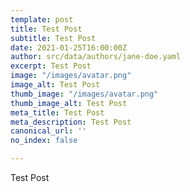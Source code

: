 ```yaml
---
template: post
title: Test Post
subtitle: Test Post
date: 2021-01-25T16:00:00Z
author: src/data/authors/jane-doe.yaml
excerpt: Test Post
image: "/images/avatar.png"
image_alt: Test Post
thumb_image: "/images/avatar.png"
thumb_image_alt: Test Post
meta_title: Test Post
meta_description: Test Post
canonical_url: ''
no_index: false

---
```

Test Post